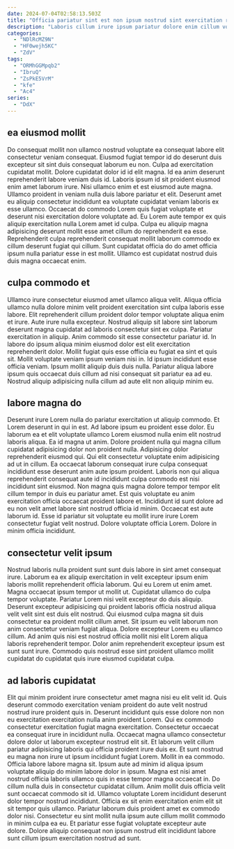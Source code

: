 ```yaml
---
date: 2024-07-04T02:58:13.503Z
title: "Officia pariatur sint est non ipsum nostrud sint exercitation reprehenderit do aliqua anim culpa cillum ullamco."
description: "Laboris cillum irure ipsum pariatur dolore enim cillum voluptate exercitation officia nisi. Ea sunt ea aliqua ea non fugiat in sunt tempor ut sit sunt velit Lorem."
categories:
  - "NDlRcMZ9N"
  - "HF0wejh5KC"
  - "ZdV"
tags:
  - "ORMhGGMpqb2"
  - "IbruQ"
  - "ZsPkE5VrM"
  - "kfe"
  - "Ac4"
series:
  - "DdX"
---
```



## ea eiusmod mollit

Do consequat mollit non ullamco nostrud voluptate ea consequat labore elit consectetur veniam consequat. Eiusmod fugiat tempor id do deserunt duis excepteur sit sint duis consequat laborum eu non. Culpa ad exercitation cupidatat mollit. Dolore cupidatat dolor id id elit magna.
Id ea anim deserunt reprehenderit labore veniam duis id. Laboris ipsum id sit proident eiusmod enim amet laborum irure. Nisi ullamco enim et est eiusmod aute magna. Ullamco proident in veniam nulla duis labore pariatur et elit. Deserunt amet eu aliquip consectetur incididunt ea voluptate cupidatat veniam laboris ex esse ullamco. Occaecat do commodo Lorem quis fugiat voluptate et deserunt nisi exercitation dolore voluptate ad.
Eu Lorem aute tempor ex quis aliquip exercitation nulla Lorem amet id culpa. Culpa eu aliquip magna adipisicing deserunt mollit esse amet cillum do reprehenderit ea esse. Reprehenderit culpa reprehenderit consequat mollit laborum commodo ex cillum deserunt fugiat qui cillum. Sunt cupidatat officia do do amet officia ipsum nulla pariatur esse in est mollit. Ullamco est cupidatat nostrud duis duis magna occaecat enim.

## culpa commodo et

Ullamco irure consectetur eiusmod amet ullamco aliqua velit. Aliqua officia ullamco nulla dolore minim velit proident exercitation sint culpa laboris esse labore. Elit reprehenderit cillum proident dolor tempor voluptate aliqua enim et irure. Aute irure nulla excepteur. Nostrud aliquip sit labore sint laborum deserunt magna cupidatat ad laboris consectetur sint ex culpa.
Pariatur exercitation in aliquip. Anim commodo sit esse consectetur pariatur id. In labore do ipsum aliqua minim eiusmod dolor est elit exercitation reprehenderit dolor. Mollit fugiat quis esse officia eu fugiat ea sint et quis sit. Mollit voluptate veniam ipsum veniam nisi in.
Id ipsum incididunt esse officia veniam. Ipsum mollit aliquip duis duis nulla. Pariatur aliqua labore ipsum quis occaecat duis cillum ad nisi consequat sit pariatur ea ad eu. Nostrud aliquip adipisicing nulla cillum ad aute elit non aliquip minim eu.

## labore magna do

Deserunt irure Lorem nulla do pariatur exercitation ut aliquip commodo. Et Lorem deserunt in qui in est. Ad labore ipsum eu proident esse dolor. Eu laborum ea et elit voluptate ullamco Lorem eiusmod nulla enim elit nostrud laboris aliqua.
Ea id magna ut anim. Dolore proident nulla qui magna cillum cupidatat adipisicing dolor non proident nulla. Adipisicing dolor reprehenderit eiusmod qui. Qui elit consectetur voluptate enim adipisicing ad ut in cillum. Ea occaecat laborum consequat irure culpa consequat incididunt esse deserunt anim aute ipsum proident. Laboris non qui aliqua reprehenderit consequat aute id incididunt culpa commodo est nisi incididunt sint eiusmod. Non magna quis magna dolore tempor tempor elit cillum tempor in duis eu pariatur amet.
Est quis voluptate eu anim exercitation officia occaecat proident labore et. Incididunt id sunt dolore ad eu non velit amet labore sint nostrud officia id minim. Occaecat est aute laborum id. Esse id pariatur sit voluptate eu mollit irure irure Lorem consectetur fugiat velit nostrud. Dolore voluptate officia Lorem. Dolore in minim officia incididunt.

## consectetur velit ipsum

Nostrud laboris nulla proident sunt sunt duis labore in sint amet consequat irure. Laborum ea ex aliquip exercitation in velit excepteur ipsum enim laboris mollit reprehenderit officia laborum. Qui eu Lorem ut enim amet. Magna occaecat ipsum tempor ut mollit ut.
Cupidatat ullamco do culpa tempor voluptate. Pariatur Lorem nisi velit excepteur do duis aliquip. Deserunt excepteur adipisicing qui proident laboris officia nostrud aliqua velit velit sint est duis elit nostrud. Qui eiusmod culpa magna sit duis consectetur ea proident mollit cillum amet. Sit ipsum eu velit laborum non anim consectetur veniam fugiat aliqua.
Dolore excepteur Lorem eu ullamco cillum. Ad anim quis nisi est nostrud officia mollit nisi elit Lorem aliqua laboris reprehenderit tempor. Dolor anim reprehenderit excepteur ipsum est sunt sunt irure. Commodo quis nostrud esse sint proident ullamco mollit cupidatat do cupidatat quis irure eiusmod cupidatat culpa.

## ad laboris cupidatat

Elit qui minim proident irure consectetur amet magna nisi eu elit velit id. Quis deserunt commodo exercitation veniam proident do aute velit nostrud nostrud irure proident quis in. Deserunt incididunt quis esse dolore non non eu exercitation exercitation nulla anim proident Lorem. Qui ex commodo consectetur exercitation fugiat magna exercitation. Consectetur occaecat ea consequat irure in incididunt nulla. Occaecat magna ullamco consectetur dolore dolor ut laborum excepteur nostrud elit sit.
Et laborum velit cillum pariatur adipisicing laboris qui officia proident irure duis ex. Et sunt nostrud eu magna non irure ut ipsum incididunt fugiat Lorem. Mollit in ea commodo. Officia labore labore magna sit. Ipsum aute ad minim id aliqua ipsum voluptate aliquip do minim labore dolor in ipsum. Magna est nisi amet nostrud officia laboris ullamco quis in esse tempor magna occaecat in.
Do cillum nulla duis in consectetur cupidatat cillum. Anim mollit duis officia velit sunt occaecat commodo sit id. Ullamco voluptate Lorem incididunt deserunt dolor tempor nostrud incididunt. Officia ex sit enim exercitation enim elit sit sit tempor quis ullamco. Pariatur laborum duis proident amet ex commodo dolor nisi. Consectetur eu sint mollit nulla ipsum aute cillum mollit commodo in minim culpa ea eu. Et pariatur esse fugiat voluptate excepteur aute dolore. Dolore aliquip consequat non ipsum nostrud elit incididunt labore sunt cillum ipsum exercitation nostrud ad sunt.

